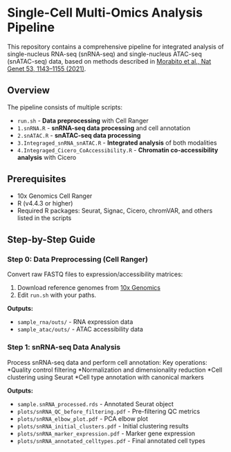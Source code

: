 # Single-Cell Multi-Omics Analysis Pipeline

This repository contains a comprehensive pipeline for integrated analysis of single-nucleus RNA-seq (snRNA-seq) and single-nucleus ATAC-seq (snATAC-seq) data, based on methods described in [Morabito et al., Nat Genet 53, 1143–1155 (2021)](https://doi.org/10.1038/s41588-021-00894-z).

## Overview
The pipeline consists of multiple scripts:
- `run.sh` - **Data preprocessing** with Cell Ranger
- `1.snRNA.R` - **snRNA-seq data processing** and cell annotation
- `2.snATAC.R` - **snATAC-seq data processing**
- `3.Integraged_snRNA_snATAC.R` - **Integrated analysis** of both modalities
- `4.Integraged_Cicero_CoAccessibility.R` - **Chromatin co-accessibility analysis** with Cicero

## Prerequisites
- 10x Genomics Cell Ranger
- R (v4.4.3 or higher)
- Required R packages: Seurat, Signac, Cicero, chromVAR, and others listed in the scripts

## Step-by-Step Guide

### Step 0: Data Preprocessing (Cell Ranger)
Convert raw FASTQ files to expression/accessibility matrices:

1. Download reference genomes from [10x Genomics](https://www.10xgenomics.com/support/software/downloads)
2. Edit `run.sh` with your paths.

**Outputs:**
- `sample_rna/outs/` - RNA expression data
- `sample_atac/outs/` - ATAC accessibility data

### Step 1: snRNA-seq Data Analysis
Process snRNA-seq data and perform cell annotation:
Key operations:
*Quality control filtering
*Normalization and dimensionality reduction
*Cell clustering using Seurat
*Cell type annotation with canonical markers

**Outputs:**
- `sample.snRNA_processed.rds` - Annotated Seurat object
- `plots/snRNA_QC_before_filtering.pdf` - Pre-filtering QC metrics
- `plots/snRNA_elbow_plot.pdf` - PCA elbow plot
- `plots/snRNA_initial_clusters.pdf` - Initial clustering results
- `plots/snRNA_marker_expression.pdf` - Marker gene expression
- `plots/snRNA_annotated_celltypes.pdf` - Final annotated cell types
